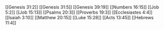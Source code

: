 [[Genesis 31:2]]
[[Genesis 31:5]]
[[Genesis 39:19]]
[[Numbers 16:15]]
[[Job 5:2]]
[[Job 15:13]]
[[Psalms 20:3]]
[[Proverbs 19:3]]
[[Ecclesiastes 4:4]]
[[Isaiah 3:10]]
[[Matthew 20:15]]
[[Luke 15:28]]
[[Acts 13:45]]
[[Hebrews 11:4]]
